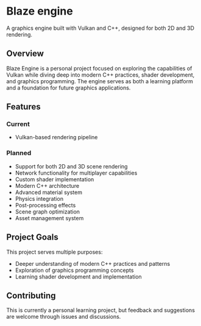 # Blaze engine
A graphics engine built with Vulkan and C++, designed for both 2D and 3D rendering.

## Overview

Blaze Engine is a personal project focused on exploring the capabilities of Vulkan while diving deep into modern C++ practices, shader development, and graphics programming. The engine serves as both a learning platform and a foundation for future graphics applications.

## Features
### Current

- Vulkan-based rendering pipeline

### Planned

- Support for both 2D and 3D scene rendering
- Network functionality for multiplayer capabilities
- Custom shader implementation
- Modern C++ architecture
- Advanced material system
- Physics integration
- Post-processing effects
- Scene graph optimization
- Asset management system

## Project Goals
This project serves multiple purposes:

- Deeper understanding of modern C++ practices and patterns
- Exploration of graphics programming concepts
- Learning shader development and implementation

## Contributing
This is currently a personal learning project, but feedback and suggestions are welcome through issues and discussions.
